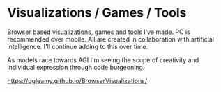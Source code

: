 # Visualizations / Games / Tools
Browser based visualizations, games and tools I've made. PC is recommended over mobile. All are created in collaboration with artificial intelligence. I'll continue adding to this over time. 

As models race towards AGI I'm seeing the scope of creativity and individual expression through code burgeoning.

https://pgleamy.github.io/BrowserVisualizations/

